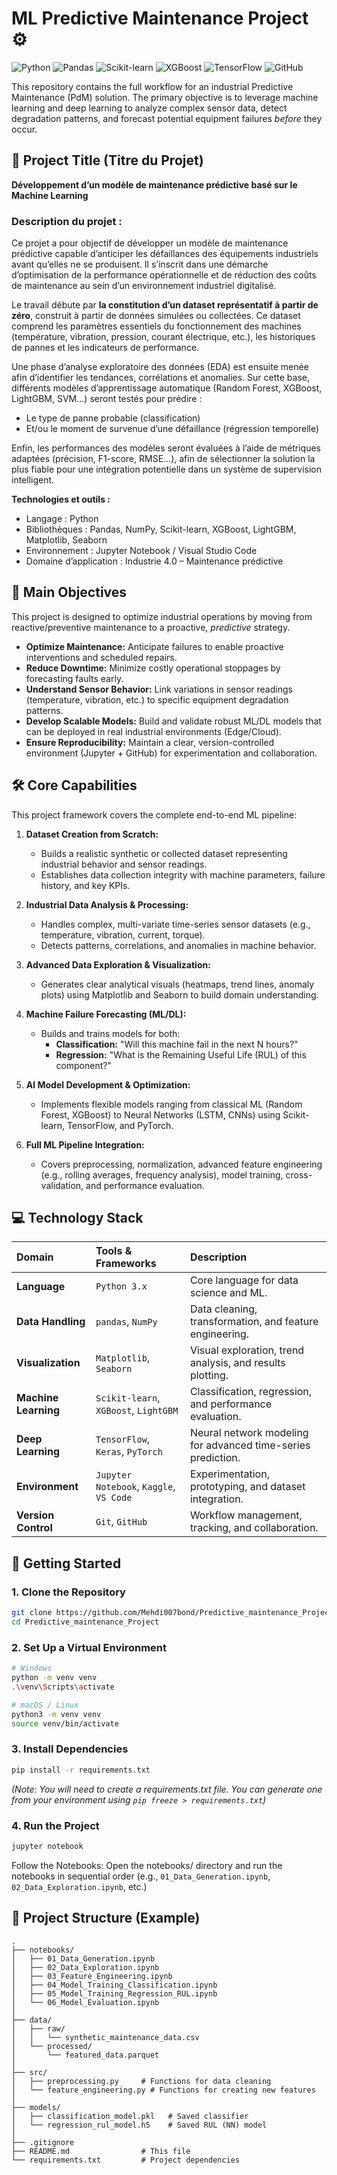 # ML Predictive Maintenance Project ⚙️

![Python](https://img.shields.io/badge/Python-3.x-blue.svg)
![Pandas](https://img.shields.io/badge/Pandas-blueviolet.svg)
![Scikit-learn](https://img.shields.io/badge/Scikit--learn-orange.svg)
![XGBoost](https://img.shields.io/badge/XGBoost-green.svg)
![TensorFlow](https://img.shields.io/badge/TensorFlow-FF6F00?logo=tensorflow&logoColor=white)
![GitHub](https://img.shields.io/badge/Repo-GitHub-lightgrey.svg)

This repository contains the full workflow for an industrial Predictive Maintenance (PdM) solution. The primary objective is to leverage machine learning and deep learning to analyze complex sensor data, detect degradation patterns, and forecast potential equipment failures *before* they occur.

## 🧠 Project Title (Titre du Projet)
**Développement d’un modèle de maintenance prédictive basé sur le Machine Learning**

### Description du projet :
Ce projet a pour objectif de développer un modèle de maintenance prédictive capable d’anticiper les défaillances des équipements industriels avant qu’elles ne se produisent. Il s’inscrit dans une démarche d’optimisation de la performance opérationnelle et de réduction des coûts de maintenance au sein d’un environnement industriel digitalisé.

Le travail débute par **la constitution d’un dataset représentatif à partir de zéro**, construit à partir de données simulées ou collectées. Ce dataset comprend les paramètres essentiels du fonctionnement des machines (température, vibration, pression, courant électrique, etc.), les historiques de pannes et les indicateurs de performance.

Une phase d’analyse exploratoire des données (EDA) est ensuite menée afin d’identifier les tendances, corrélations et anomalies. Sur cette base, différents modèles d’apprentissage automatique (Random Forest, XGBoost, LightGBM, SVM…) seront testés pour prédire :
- Le type de panne probable (classification)
- Et/ou le moment de survenue d’une défaillance (régression temporelle)

Enfin, les performances des modèles seront évaluées à l’aide de métriques adaptées (précision, F1-score, RMSE…), afin de sélectionner la solution la plus fiable pour une intégration potentielle dans un système de supervision intelligent.

**Technologies et outils :**
- Langage : Python
- Bibliothèques : Pandas, NumPy, Scikit-learn, XGBoost, LightGBM, Matplotlib, Seaborn
- Environnement : Jupyter Notebook / Visual Studio Code
- Domaine d’application : Industrie 4.0 – Maintenance prédictive

## 🎯 Main Objectives

This project is designed to optimize industrial operations by moving from reactive/preventive maintenance to a proactive, *predictive* strategy.

* **Optimize Maintenance:** Anticipate failures to enable proactive interventions and scheduled repairs.
* **Reduce Downtime:** Minimize costly operational stoppages by forecasting faults early.
* **Understand Sensor Behavior:** Link variations in sensor readings (temperature, vibration, etc.) to specific equipment degradation patterns.
* **Develop Scalable Models:** Build and validate robust ML/DL models that can be deployed in real industrial environments (Edge/Cloud).
* **Ensure Reproducibility:** Maintain a clear, version-controlled environment (Jupyter + GitHub) for experimentation and collaboration.

## 🛠️ Core Capabilities

This project framework covers the complete end-to-end ML pipeline:

1.  **Dataset Creation from Scratch:**
    * Builds a realistic synthetic or collected dataset representing industrial behavior and sensor readings.
    * Establishes data collection integrity with machine parameters, failure history, and key KPIs.

2.  **Industrial Data Analysis & Processing:**
    * Handles complex, multi-variate time-series sensor datasets (e.g., temperature, vibration, current, torque).
    * Detects patterns, correlations, and anomalies in machine behavior.

3.  **Advanced Data Exploration & Visualization:**
    * Generates clear analytical visuals (heatmaps, trend lines, anomaly plots) using Matplotlib and Seaborn to build domain understanding.

4.  **Machine Failure Forecasting (ML/DL):**
    * Builds and trains models for both:
        * **Classification:** "Will this machine fail in the next N hours?"
        * **Regression:** "What is the Remaining Useful Life (RUL) of this component?"

5.  **AI Model Development & Optimization:**
    * Implements flexible models ranging from classical ML (Random Forest, XGBoost) to Neural Networks (LSTM, CNNs) using Scikit-learn, TensorFlow, and PyTorch.

6.  **Full ML Pipeline Integration:**
    * Covers preprocessing, normalization, advanced feature engineering (e.g., rolling averages, frequency analysis), model training, cross-validation, and performance evaluation.

## 💻 Technology Stack

| Domain | Tools & Frameworks | Description |
| :--- | :--- | :--- |
| **Language** | `Python 3.x` | Core language for data science and ML. |
| **Data Handling** | `pandas`, `NumPy` | Data cleaning, transformation, and feature engineering. |
| **Visualization** | `Matplotlib`, `Seaborn` | Visual exploration, trend analysis, and results plotting. |
| **Machine Learning**| `Scikit-learn`, `XGBoost`, `LightGBM` | Classification, regression, and performance evaluation. |
| **Deep Learning** | `TensorFlow`, `Keras`, `PyTorch` | Neural network modeling for advanced time-series prediction. |
| **Environment** | `Jupyter Notebook`, `Kaggle`, `VS Code` | Experimentation, prototyping, and dataset integration. |
| **Version Control**| `Git`, `GitHub` | Workflow management, tracking, and collaboration. |

## 🚀 Getting Started

### 1. Clone the Repository

```bash
git clone https://github.com/Mehdi007bond/Predictive_maintenance_Project.git
cd Predictive_maintenance_Project
```

### 2. Set Up a Virtual Environment

```bash
# Windows
python -m venv venv
.\venv\Scripts\activate

# macOS / Linux
python3 -m venv venv
source venv/bin/activate
```

### 3. Install Dependencies

```bash
pip install -r requirements.txt
```

*(Note: You will need to create a requirements.txt file. You can generate one from your environment using `pip freeze > requirements.txt`)*

### 4. Run the Project

```bash
jupyter notebook
```

Follow the Notebooks: Open the notebooks/ directory and run the notebooks in sequential order (e.g., `01_Data_Generation.ipynb`, `02_Data_Exploration.ipynb`, etc.)

## 📂 Project Structure (Example)

```
.
├── notebooks/
│   ├── 01_Data_Generation.ipynb
│   ├── 02_Data_Exploration.ipynb
│   ├── 03_Feature_Engineering.ipynb
│   ├── 04_Model_Training_Classification.ipynb
│   ├── 05_Model_Training_Regression_RUL.ipynb
│   └── 06_Model_Evaluation.ipynb
│
├── data/
│   ├── raw/
│   │   └── synthetic_maintenance_data.csv
│   └── processed/
│       └── featured_data.parquet
│
├── src/
│   ├── preprocessing.py     # Functions for data cleaning
│   └── feature_engineering.py # Functions for creating new features
│
├── models/
│   ├── classification_model.pkl   # Saved classifier
│   └── regression_rul_model.h5    # Saved RUL (NN) model
│
├── .gitignore
├── README.md                # This file
└── requirements.txt         # Project dependencies
```
